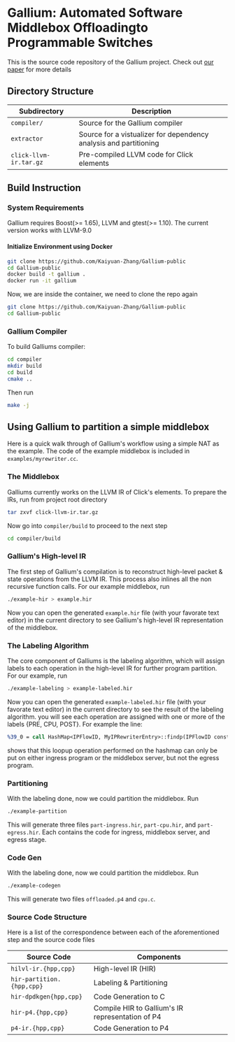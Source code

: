 # Gallium: Automated Software Middlebox Offloadingto Programmable Switches

This is the source code repository of the Gallium project.
Check out [our paper](https://conferences.sigcomm.org/sigcomm/2020/camera-ready.html) for more details

## Directory Structure

Subdirectory      | Description
------------------| ---------------
`compiler/`       | Source for the Gallium compiler
`extractor`       | Source for a vistualizer for dependency analysis and partitioning
`click-llvm-ir.tar.gz`       | Pre-compiled LLVM code for Click elements

## Build Instruction
### System Requirements
Gallium requires Boost(>= 1.65), LLVM and gtest(>= 1.10). The current version works with LLVM-9.0

#### Initialize Environment using Docker
```bash
git clone https://github.com/Kaiyuan-Zhang/Gallium-public
cd Gallium-public
docker build -t gallium .
docker run -it gallium
```
Now, we are inside the container, we need to clone the repo again
```bash
git clone https://github.com/Kaiyuan-Zhang/Gallium-public
cd Gallium-public
```

### Gallium Compiler
To build Galliums compiler:
```bash
cd compiler
mkdir build
cd build
cmake ..
```
Then run
```bash
make -j
```

## Using Gallium to partition a simple middlebox
Here is a quick walk through of Gallium's workflow using a simple NAT as the example. The code of the example middlebox is included in `examples/myrewriter.cc`.
### The Middlebox
Galliums currently works on the LLVM IR of Click's elements.
To prepare the IRs, run from project root directory
```bash
tar zxvf click-llvm-ir.tar.gz
```
Now go into `compiler/build` to proceed to the next step
```bash
cd compiler/build
```

### Gallium's High-level IR
The first step of Gallium's compilation is to reconstruct high-level packet & state operations from the LLVM IR. This process also inlines all the non recursive function calls. For our example middlebox, run
```bash
./example-hir > example.hir
```
Now you can open the generated `example.hir` file (with your favorate text editor) in the current directory to see Gallium's high-level IR representation of the middlebox.

### The Labeling Algorithm
The core component of Galliums is the labeling algorithm, which will assign labels to each operation in the high-level IR for further program partition. For our example, run
```bash
./example-labeling > example-labeled.hir
```
Now you can open the generated `example-labeled.hir` file (with your favorate text editor) in the current directory to see the result of the labeling algorithm. you will see each operation are assigned with one or more of the labels {PRE, CPU, POST}. For example the line:
```llvm
%39_0 = call HashMap<IPFlowID, MyIPRewriterEntry>::findp(IPFlowID const&) const  map_4 %5_0 @ {PRE, CPU}
```
shows that this loopup operation performed on the hashmap can only be put on either ingress program or the middlebox server, but not the egress program.

### Partitioning
With the labeling done, now we could partition the middlebox. Run
```bash
./example-partition
```
This will generate three files `part-ingress.hir`, `part-cpu.hir`, and `part-egress.hir`. Each contains the code for ingress, middlebox server, and egress stage.

### Code Gen
With the labeling done, now we could partition the middlebox. Run
```bash
./example-codegen
```
This will generate two files `offloaded.p4` and `cpu.c`.

### Source Code Structure
Here is a list of the correspondence between each of the aforementioned step and the source code files

Source Code                     | Components
------------------              | ---------------
`hilvl-ir.{hpp,cpp}`            | High-level IR (HIR)
`hir-partition.{hpp,cpp}`       | Labeling & Partitioning
`hir-dpdkgen{hpp,cpp}`          | Code Generation to C
`hir-p4.{hpp,cpp}`              | Compile HIR to Gallium's IR representation of P4
`p4-ir.{hpp,cpp}`               | Code Generation to P4